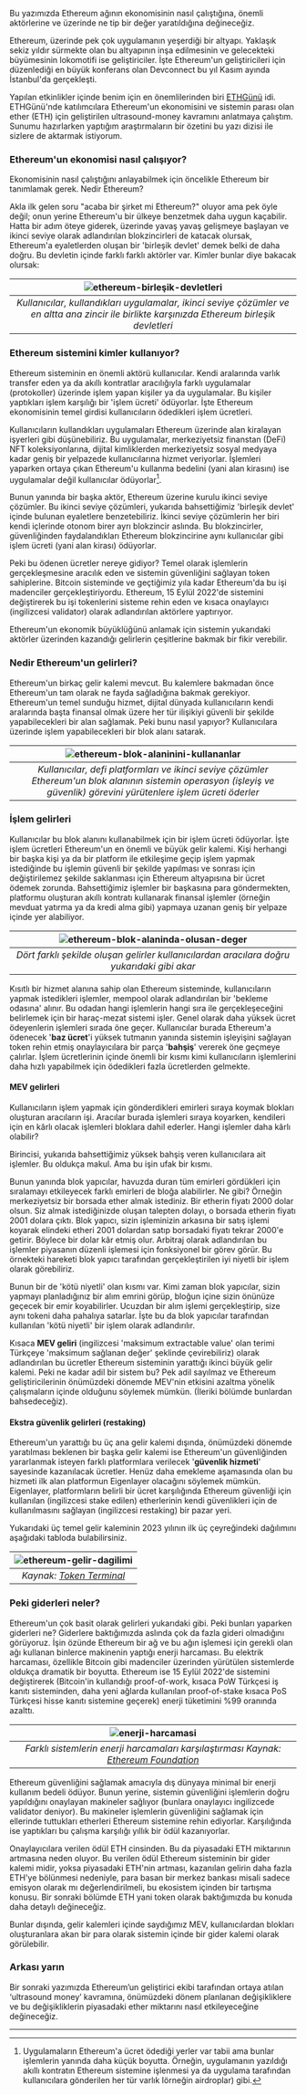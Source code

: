Bu yazımızda Ethereum ağının ekonomisinin nasıl çalıştığına, önemli aktörlerine ve üzerinde ne tip bir değer yaratıldığına değineceğiz. 

Ethereum, üzerinde pek çok uygulamanın yeşerdiği bir altyapı. Yaklaşık sekiz yıldır sürmekte olan bu altyapının inşa edilmesinin ve gelecekteki büyümesinin lokomotifi ise geliştiriciler. İşte Ethereum'un geliştiricileri için düzenlediği en büyük konferans olan Devconnect bu yıl Kasım ayında İstanbul'da gerçekleşti.

Yapılan etkinlikler içinde benim için en önemlilerinden biri [ETHGünü](https://ethgunu.com/) idi. ETHGünü'nde katılımcılara Ethereum'un ekonomisini ve sistemin parası olan ether (ETH) için geliştirilen ultrasound-money kavramını anlatmaya çalıştım. Sunumu hazırlarken yaptığım araştırmaların bir özetini bu yazı dizisi ile sizlere de aktarmak istiyorum. 

### Ethereum'un ekonomisi nasıl çalışıyor?
Ekonomisinin nasıl çalıştığını anlayabilmek için öncelikle Ethereum bir tanımlamak gerek. Nedir Ethereum? 

Akla ilk gelen soru "acaba bir şirket mi Ethereum?" oluyor ama pek öyle değil; onun yerine Ethereum'u bir ülkeye benzetmek daha uygun kaçabilir.  Hatta bir adım öteye giderek, üzerinde yavaş yavaş gelişmeye başlayan ve ikinci seviye olarak adlandırılan blokzincirleri de katacak olursak, Ethereum'a eyaletlerden oluşan bir 'birleşik devlet' demek belki de daha doğru.  Bu devletin içinde farklı farklı aktörler var. Kimler bunlar diye bakacak olursak: 

| ![ethereum-birleşik-devletleri](/assets/ethereum-birlesik-devletleri.png)|
|:--:| 
| *Kullanıcılar, kullandıkları uygulamalar, ikinci seviye çözümler ve en altta ana zincir ile birlikte karşınızda Ethereum birleşik devletleri*|

### Ethereum sistemini kimler kullanıyor?

Ethereum sisteminin en önemli aktörü kullanıcılar. Kendi aralarında varlık transfer eden ya da akıllı kontratlar aracılığıyla farklı uygulamalar (protokoller) üzerinde işlem yapan kişiler ya da uygulamalar. Bu kişiler yaptıkları işlem karşılığı bir 'işlem ücreti' ödüyorlar. İşte Ethereum ekonomisinin temel girdisi kullanıcıların ödedikleri işlem ücretleri. 

Kullanıcıların kullandıkları uygulamaları Ethereum üzerinde alan kiralayan işyerleri gibi düşünebiliriz. Bu uygulamalar, merkeziyetsiz finanstan (DeFi) NFT koleksiyonlarına, dijital kimliklerden merkeziyetsiz sosyal medyaya kadar geniş bir yelpazede kullanıcılarına hizmet veriyorlar. İşlemleri yaparken ortaya çıkan Ethereum'u kullanma bedelini (yani alan kirasını) ise uygulamalar değil kullanıcılar ödüyorlar[^4]. 

Bunun yanında bir başka aktör, Ethereum üzerine kurulu ikinci seviye çözümler. Bu ikinci seviye çözümleri, yukarıda bahsettiğimiz 'birleşik devlet' içinde bulunan eyaletlere benzetebiliriz. İkinci seviye çözümlerin her biri kendi içlerinde otonom birer ayrı blokzincir aslında. Bu blokzincirler, güvenliğinden faydalandıkları Ethereum blokzincirine aynı kullanıcılar gibi işlem ücreti (yani alan kirası) ödüyorlar. 

Peki bu ödenen ücretler nereye gidiyor? Temel olarak işlemlerin gerçekleşmesine aracılık eden ve sistemin güvenliğini sağlayan token sahiplerine. Bitcoin sisteminde ve geçtiğimiz yıla kadar Ethereum'da bu işi madenciler gerçekleştiriyordu. Ethereum, 15 Eylül 2022'de sistemini değiştirerek bu işi tokenlerini sisteme rehin eden ve kısaca onaylayıcı (ingilizcesi validator) olarak adlandırılan aktörlere yaptırıyor. 

Ethereum'un ekonomik büyüklüğünü anlamak için sistemin yukarıdaki aktörler üzerinden kazandığı gelirlerin çeşitlerine bakmak bir fikir verebilir. 

### Nedir Ethereum'un gelirleri?
Ethereum'un birkaç gelir kalemi mevcut. Bu kalemlere bakmadan önce Ethereum'un tam olarak ne fayda sağladığına bakmak gerekiyor. Ethereum'un temel sunduğu hizmet, dijital dünyada kullanıcıların kendi aralarında başta finansal olmak üzere her tür ilişikiyi güvenli bir şekilde yapabilecekleri bir alan sağlamak. Peki bunu nasıl yapıyor? Kullanıcılara üzerinde işlem yapabilecekleri bir blok alanı satarak. 

| ![ethereum-blok-alaninini-kullananlar](/assets/ethereum-blok-alanini-kullananlar.png)|
|:--:| 
| *Kullanıcılar, defi platformları ve ikinci seviye çözümler Ethereum'un blok alanının sistemin operasyon (işleyiş ve güvenlik) görevini yürütenlere işlem ücreti öderler*|

### İşlem gelirleri
Kullanıcılar bu blok alanını kullanabilmek için bir işlem ücreti ödüyorlar. İşte işlem ücretleri Ethereum'un en önemli ve büyük gelir kalemi. Kişi herhangi bir başka kişi ya da bir platform ile etkileşime geçip işlem yapmak istediğinde bu işlemin güvenli bir şekilde yapılması ve sonrası için değiştirilemez şekilde saklanması için Ethereum altyapısına bir ücret ödemek zorunda. Bahsettiğimiz işlemler bir başkasına para göndermekten, platformu oluşturan akıllı kontratı kullanarak finansal işlemler (örneğin mevduat yatırma ya da kredi alma gibi) yapmaya uzanan geniş bir yelpaze içinde yer alabiliyor. 

| ![ethereum-blok-alaninda-olusan-deger](/assets/ethereum-blok-alaninda-olusan-deger.png)|
|:--:| 
| *Dört farklı şekilde oluşan gelirler kullanıcılardan aracılara doğru yukarıdaki gibi akar*|

Kısıtlı bir hizmet alanına sahip olan Ethereum sisteminde, kullanıcıların yapmak istedikleri işlemler, mempool olarak adlandırılan bir 'bekleme odasına' alınır. Bu odadan hangi işlemlerin hangi sıra ile gerçekleşeceğini belirlemek için bir haraç-mezat sistemi işler. Genel olarak daha yüksek ücret ödeyenlerin işlemleri sırada öne geçer. Kullanıcılar burada Ethereum'a ödenecek '**baz ücret**'i yüksek tutmanın yanında sistemin işleyişini sağlayan token rehin etmiş onaylayıcılara bir parça '**bahşiş**' vererek öne geçmeye çalırlar. İşlem ücretlerinin içinde önemli bir kısmı kimi kullanıcıların işlemlerini daha hızlı yapabilmek için ödedikleri fazla ücretlerden gelmekte. 

#### MEV gelirleri
Kullanıcıların işlem yapmak için gönderdikleri emirleri sıraya koymak blokları oluşturan aracıların işi. Aracılar burada işlemleri sıraya koyarken, kendileri için en kârlı olacak işlemleri bloklara dahil ederler. Hangi işlemler daha kârlı olabilir? 

Birincisi, yukarıda bahsettiğimiz yüksek bahşiş veren kullanıcılara ait işlemler. Bu oldukça makul. Ama bu işin ufak bir kısmı. 

Bunun yanında blok yapıcılar, havuzda duran tüm emirleri gördükleri için sıralamayı etkileyecek farklı emirleri de bloğa alabilirler.  Ne gibi? Örneğin merkeziyetsiz bir borsada ether almak istediniz. Bir etherin fiyatı 2000 dolar olsun. Siz almak istediğinizde oluşan talepten dolayı, o borsada etherin fiyatı 2001 dolara çıktı. Blok yapıcı, sizin işleminizin arkasına bir satış işlemi koyarak elindeki etheri 2001 dolardan satıp borsadaki fiyatı tekrar 2000'e getirir. Böylece bir dolar kâr etmiş olur. Arbitraj olarak adlandırılan bu işlemler piyasanın düzenli işlemesi için fonksiyonel bir görev görür. Bu örnekteki hareketi blok yapıcı tarafından gerçekleştirilen iyi niyetli bir işlem olarak görebiliriz. 

Bunun bir de 'kötü niyetli' olan kısmı var. Kimi zaman blok yapıcılar, sizin yapmayı planladığınız bir alım emrini görüp, bloğun içine sizin önünüze geçecek bir emir koyabilirler. Ucuzdan bir alım işlemi gerçekleştirip, size aynı tokeni daha pahalıya satarlar. İşte bu da blok yapıcılar tarafından kullanılan 'kötü niyetli' bir işlem olarak adlandırılır. 

Kısaca **MEV geliri** (ingilizcesi 'maksimum extractable value' olan terimi Türkçeye 'maksimum sağlanan değer' şeklinde çevirebiliriz) olarak adlandırılan bu ücretler Ethereum sisteminin yarattığı ikinci büyük gelir kalemi. Peki ne kadar adil bir sistem bu? Pek adil sayılmaz ve Ethereum geliştiricilerinin önümüzdeki dönemde MEV'nin etkisini azaltma yönelik çalışmaların içinde olduğunu söylemek mümkün. (İleriki bölümde bunlardan bahsedeceğiz).

#### Ekstra güvenlik gelirleri (restaking)
Ethereum'un yarattığı bu üç ana gelir kalemi dışında, önümüzdeki dönemde yaratılması beklenen bir başka gelir kalemi ise Ethereum'un güvenliğinden yararlanmak isteyen farklı platformlara verilecek '**güvenlik hizmeti**' sayesinde kazanılacak ücretler. Henüz daha emekleme aşamasında olan bu hizmeti ilk alan platformun Eigenlayer olacağını söylemek mümkün. Eigenlayer, platformların belirli bir ücret karşılığında Ethereum güvenliği için kullanılan (ingilizcesi stake edilen) etherlerinin kendi güvenlikleri için de kullanılmasını sağlayan (ingilizcesi restaking) bir pazar yeri. 

Yukarıdaki üç temel gelir kaleminin 2023 yılının ilk üç çeyreğindeki dağılımını aşağıdaki tabloda bulabilirsiniz. 

| ![ethereum-gelir-dagilimi](/assets/ethereum-gelir-dagilimi.png)|
|:--:| 
| *Kaynak: [Token Terminal](https://tokenterminal.com/resources/crypto-research/ethereum-investment-framework#the-business-model)*|

### Peki giderleri neler?
Ethereum'un çok basit olarak gelirleri yukarıdaki gibi. Peki bunları yaparken giderleri ne? Giderlere baktığımızda aslında çok da fazla gideri olmadığını görüyoruz.  İşin özünde Ethereum bir ağ ve bu ağın işlemesi için gerekli olan ağı kullanan binlerce makinenin yaptığı enerji harcaması. Bu elektrik harcaması, özellikle Bitcoin gibi madenciler üzerinden yürütülen sistemlerde oldukça dramatik bir boyutta. Ethereum ise 15 Eylül 2022'de sistemini değiştirerek (Bitcoin'in kullandığı proof-of-work, kısaca PoW Türkçesi iş kanıtı sisteminden, daha yeni ağlarda kullanılan proof-of-stake kısaca PoS Türkçesi hisse kanıtı  sistemine geçerek) enerji tüketimini %99 oranında azalttı. 

| ![enerji-harcamasi](/assets/ethereum-energy-consumption-v2.png)|
|:--:| 
| *Farklı sistemlerin enerji harcamaları karşılaştırması Kaynak: [Ethereum Foundation](https://ethereum.org/en/energy-consumption/)*|

Ethereum güvenliğini sağlamak amacıyla dış dünyaya minimal bir enerji kullanım bedeli ödüyor. Bunun yerine, sistemin güvenliğini işlemlerin doğru yapıldığını onaylayan makineler sağlıyor (bunlara onaylayıcı ingilizcede validator deniyor). Bu makineler işlemlerin güvenliğini sağlamak için ellerinde tuttukları etherleri Ethereum sistemine rehin ediyorlar. Karşılığında ise yaptıkları bu çalışma karşılığı yıllık bir ödül kazanıyorlar. 

Onaylayıcılara verilen ödül ETH cinsinden. Bu da piyasadaki ETH miktarının artmasına neden oluyor. Bu verilen ödül Ethereum sisteminin bir gider kalemi midir, yoksa piyasadaki ETH'nin artması, kazanılan gelirin daha fazla ETH'ye bölünmesi nedeniyle, para basan bir merkez bankası misali sadece emisyon olarak mı değerlendirilmeli, bu ekosistem içinden bir tartışma konusu. Bir sonraki bölümde ETH yani token olarak baktığımızda bu konuda daha detaylı değineceğiz. 

Bunlar dışında, gelir kalemleri içinde saydığımız MEV, kullanıcılardan blokları oluşturanlara akan bir para olarak sistemin içinde bir gider kalemi olarak görülebilir. 

### Arkası yarın
Bir sonraki yazımızda Ethereum’un geliştirici ekibi tarafından ortaya atılan ‘ultrasound money’ kavramına, önümüzdeki dönem planlanan değişikliklere ve bu değişikliklerin piyasadaki ether miktarını nasıl etkileyeceğine değineceğiz. 

---

[^4]: Uygulamaların Ethereum'a ücret ödediği yerler var tabii ama bunlar işlemlerin yanında daha küçük boyutta. Örneğin, uygulamanın yazıldığı akıllı kontratın Ethereum sistemine işlenmesi ya da uygulama tarafından kullanıcılara gönderilen her tür varlık Iörneğin airdroplar) gibi.

